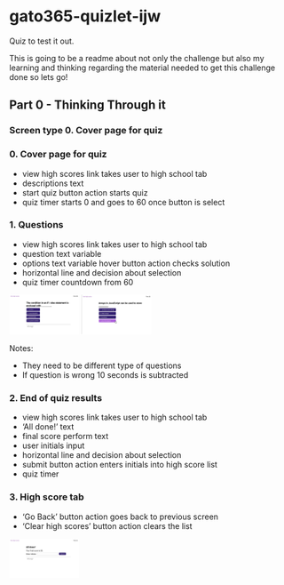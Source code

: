 # gato365-quizlet-ijw
Quiz to test it out.


This is going to be a readme about not only the challenge but also my learning and thinking regarding the material needed to get this challenge done so lets go!

## Part 0 - Thinking Through it
### Screen type  0. Cover page for quiz

### 0. Cover page for quiz
   -  view high scores link takes user to high school tab
   -  descriptions text
   -  start quiz button action starts quiz
   -  quiz timer starts 0 and goes to 60 once button is select



### 1. Questions

   -  view high scores link takes user to high school tab
   -  question text variable
   -  options text variable hover button action checks solution
   -  horizontal line and decision about selection 
   -  quiz timer countdown from 60


<img src = "/assets/images/quest-1.jpg" width="25%" height="45%">
<img src = "/assets/images/quest-2.jpg" width="25%" height="45%">


Notes:

- They need to be different type of questions
- If question is wrong 10 seconds is subtracted 


### 2. End of quiz results

   - view high scores link takes user to high school tab
   - ‘All done!’ text
   - final score perform text
   - user initials input
   -  horizontal line and decision about selection 
   - submit button action enters initials into high score list
   - quiz timer



### 3. High score tab

   - ‘Go Back’ button action goes back to previous screen
   - ‘Clear high scores’ button action clears the list

<img src = "/assets/images/end-enter-info.jpg" width="25%" height="45%"> 

